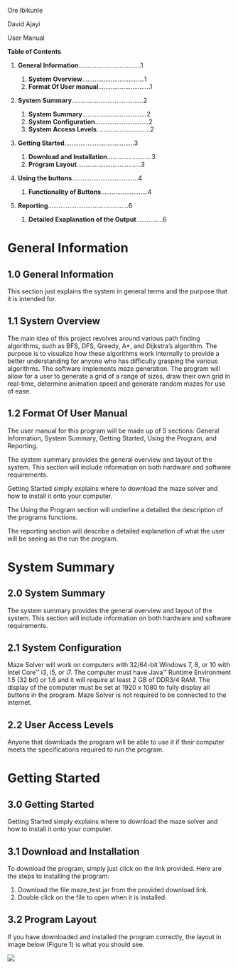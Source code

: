 Ore Ibikunle

David Ajayi

User Manual

**Table of Contents**
1. **General Information**...................................1
    1. **System Overview**...................................1
    2. **Format Of User manual**.............................1

2. **System Summary**........................................2
    1. **System Summary**....................................2
    2. **System Configuration**..............................2
    3. **System Access Levels**..............................2

3. **Getting Started**.......................................3
    1. **Download and Installation**.........................3
    2. **Program Layout**....................................3

4. **Using the buttons**.....................................4
    1. **Functionality of Buttons**..........................4

5. **Reporting**.............................................6
    1. **Detailed Exaplanation of the Output**...............6

# **General Information**

## 1.0 **General Information**
This section just explains the system in general terms and the purpose that it is intended for.

## 1.1 **System Overview**
The main idea of this project revolves around various path finding algorithms, such as BFS, DFS, Greedy, A*, and Dijkstra’s algorithm. The purpose is to visualize how these algorithms work internally to provide a better understanding for anyone who has difficulty grasping the various algorithms.
The software implements maze generation. The program will allow for a user to generate a grid of a range of sizes, draw their own grid in real-time, determine animation speed and generate random mazes for use of ease.

## 1.2 **Format Of User Manual**
The user manual for this program will be made up of 5 sections: General Information, System Summary, Getting Started, Using the Program, and Reporting.

The system summary provides the general overview and layout of the system. This section will include information on both hardware and software requirements.

Getting Started simply explains where to download the maze solver and how to install it onto your computer.

The Using the Program section will underline a detailed the description of the programs functions.

The reporting section will describe a detailed explanation of what the user will be seeing as the run the program. 

# **System Summary**

## 2.0 **System Summary**
The system summary provides the general overview and layout of the system. This section will include information on both hardware and software requirements.

## 2.1 **System Configuration**
Maze Solver will work on computers with 32/64-bit Windows 7, 8, or 10 with Intel Core™ i3, i5, or i7. The computer must have Java™ Runtime Environment 1.5 (32 bit) or 1.6 and it will require at least 2 GB of DDR3/4 RAM. The display of the computer must be set at 1920 x 1080 to fully display all buttons in the program. Maze Solver is not required to be connected to the internet.

## 2.2 **User Access Levels**
Anyone that downloads the program will be able to use it if their computer meets the specifications required to run the program.

# **Getting Started**

## 3.0 **Getting Started**
Getting Started simply explains where to download the maze solver and how to install it onto your computer.

## 3.1 **Download and Installation**
To download the program, simply just click on the link provided. Here are the steps to installing the program:

   1.	Download the file maze_test.jar from the provided download link.
   2.	Double click on the file to open when it is installed.

## 3.2 Program Layout
If you have downloaded and installed the program correctly, the layout in image below (Figure 1) is what you should see.

![](https://imgur.com/53rO5RY)
